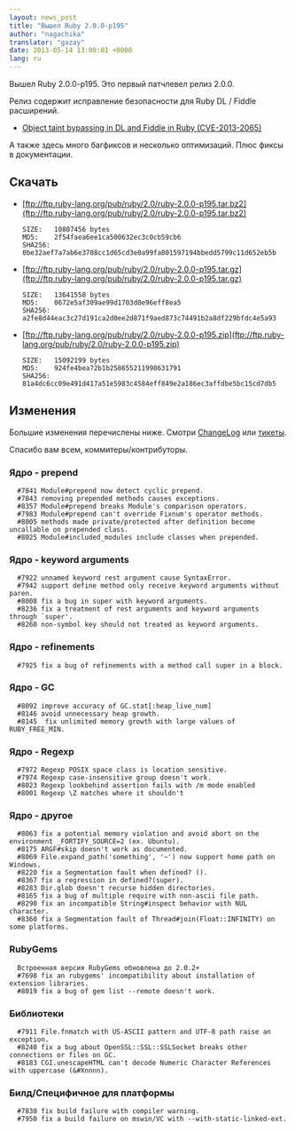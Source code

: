 ```yaml
---
layout: news_post
title: "Вышел Ruby 2.0.0-p195"
author: "nagachika"
translator: "gazay"
date: 2013-05-14 13:00:01 +0000
lang: ru
---
```


Вышел Ruby 2.0.0-p195. Это первый патчлевел релиз 2.0.0.

Релиз содержит исправление безопасности для Ruby DL / Fiddle расширений.

* [Object taint bypassing in DL and Fiddle in Ruby
  (CVE-2013-2065)](/ru/news/2013/05/14/taint-bypass-dl-fiddle-cve-2013-2065/)

А также здесь много багфиксов и несколько оптимизаций. Плюс фиксы в
документации.

## Скачать

* [ftp://ftp.ruby-lang.org/pub/ruby/2.0/ruby-2.0.0-p195.tar.bz2](ftp://ftp.ruby-lang.org/pub/ruby/2.0/ruby-2.0.0-p195.tar.bz2)

      SIZE:   10807456 bytes
      MD5:    2f54faea6ee1ca500632ec3c0cb59cb6
      SHA256: 0be32aef7a7ab6e3708cc1d65cd3e0a99fa801597194bbedd5799c11d652eb5b

* [ftp://ftp.ruby-lang.org/pub/ruby/2.0/ruby-2.0.0-p195.tar.gz](ftp://ftp.ruby-lang.org/pub/ruby/2.0/ruby-2.0.0-p195.tar.gz)

      SIZE:   13641558 bytes
      MD5:    0672e5af309ae99d1703d0e96eff8ea5
      SHA256: a2fe8d44eac3c27d191ca2d0ee2d871f9aed873c74491b2a8df229bfdc4e5a93

* [ftp://ftp.ruby-lang.org/pub/ruby/2.0/ruby-2.0.0-p195.zip](ftp://ftp.ruby-lang.org/pub/ruby/2.0/ruby-2.0.0-p195.zip)

      SIZE:   15092199 bytes
      MD5:    924fe4bea72b1b258655211998631791
      SHA256: 81a4dc6cc09e491d417a51e5983c4584eff849e2a186ec3affdbe5bc15cd7db5

## Изменения

Большие изменения перечислены ниже.
Смотри [ChangeLog](http://svn.ruby-lang.org/repos/ruby/tags/v2_0_0_195/ChangeLog)
или [тикеты](https://bugs.ruby-lang.org/projects/ruby-200/issues?set_filter=1&status_id=5).


Спасибо вам всем, коммитеры/контрибуторы.

### Ядро - prepend

      #7841 Module#prepend now detect cyclic prepend.
      #7843 removing prepended methods causes exceptions.
      #8357 Module#prepend breaks Module's comparison operators.
      #7983 Module#prepend can't override Fixnum's operator methods.
      #8005 methods made private/protected after definition become uncallable on prepended class.
      #8025 Module#included_modules include classes when prepended.

### Ядро - keyword arguments

      #7922 unnamed keyword rest argument cause SyntaxError.
      #7942 support define method only receive keyword arguments without paren.
      #8008 fix a bug in super with keyword arguments.
      #8236 fix a treatment of rest arguments and keyword arguments through `super'.
      #8260 non-symbol key should not treated as keyword arguments.

### Ядро - refinements

      #7925 fix a bug of refinements with a method call super in a block.

### Ядро - GC

      #8092 improve accuracy of GC.stat[:heap_live_num]
      #8146 avoid unnecessary heap growth.
      #8145  fix unlimited memory growth with large values of RUBY_FREE_MIN.

### Ядро - Regexp

      #7972 Regexp POSIX space class is location sensitive.
      #7974 Regexp case-insensitive group doesn't work.
      #8023 Regexp lookbehind assertion fails with /m mode enabled
      #8001 Regexp \Z matches where it shouldn't

### Ядро - другое

      #8063 fix a potential memory violation and avoid abort on the environment _FORTIFY_SOURCE=2 (ex. Ubuntu).
      #8175 ARGF#skip doesn't work as documented.
      #8069 File.expand_path('something', '~') now support home path on Windows.
      #8220 fix a Segmentation fault when defined? ().
      #8367 fix a regression in defined?(super).
      #8283 Dir.glob doesn't recurse hidden directories.
      #8165 fix a bug of multiple require with non-ascii file path.
      #8290 fix an incompatible String#inspect behavior with NUL character.
      #8360 fix a Segmentation fault of Thread#join(Float::INFINITY) on some platforms.

### RubyGems

      Встроенная версия RubyGems обновлена до 2.0.2+
      #7698 fix an rubygems' incompatibility about installation of extension libraries.
      #8019 fix a bug of gem list --remote doesn't work.

### Библиотеки

      #7911 File.fnmatch with US-ASCII pattern and UTF-8 path raise an exception.
      #8240 fix a bug about OpenSSL::SSL::SSLSocket breaks other connections or files on GC.
      #8183 CGI.unescapeHTML can't decode Numeric Character References with uppercase (&#Xnnnn).

### Билд/Специфичное для платформы

      #7830 fix build failure with compiler warning.
      #7950 fix a build failure on mswin/VC with --with-static-linked-ext.
